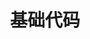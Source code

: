 ---
lang: zh-CN
title: 基础代码
titleTemplate: 数据结构基础代码（注释版）
description: 学好数据结构，走遍天下都不怕
aside: left
lastUpdated: true
sidebar: false
footer: false
prev:
  text: '第四篇|串'
  link: '/study/408/Data_Structure/串'
next:
  text: '第六篇|图'
  link: '/study/408/Data_Structure/图'  
---